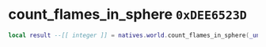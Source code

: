 # count_flames_in_sphere `0xDEE6523D`

```lua
local result --[[ integer ]] = natives.world.count_flames_in_sphere(_unk0 --[[ integer ]], _unk1 --[[ integer ]], _unk2 --[[ integer ]], _unk3 --[[ integer ]])
```